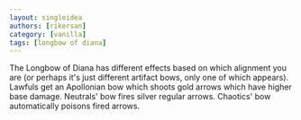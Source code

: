 ```yaml
---
layout: singleidea
authors: [rikersan]
category: [vanilla]
tags: [longbow of diana]
---
```

The Longbow of Diana has different effects based on which alignment you are (or perhaps it's just different artifact bows, only one of which appears). Lawfuls get an Apollonian bow which shoots gold arrows which have higher base damage. Neutrals' bow fires silver regular arrows. Chaotics' bow automatically poisons fired arrows.
